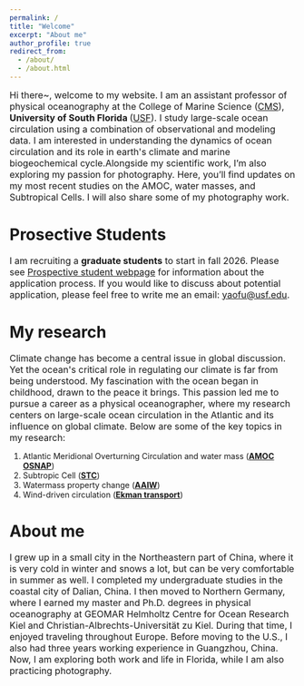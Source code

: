 ```yaml
---
permalink: /
title: "Welcome"
excerpt: "About me"
author_profile: true
redirect_from: 
  - /about/
  - /about.html
---
```


<span style="font-size:16px; text-align: justify;">Hi there~, welcome to my website. I am an assistant professor of physical oceanography at the College of Marine Science ([CMS](https://www.usf.edu/marine-science/)), <span style="font-weight:bold">University of South Florida </span> (<a href="https://www.usf.edu//">USF</a>). I study large-scale ocean circulation using a combination of observational and modeling data. I am interested in understanding the dynamics of ocean circulation and its role in earth's climate and marine biogeochemical cycle.Alongside my scientific work, I’m also exploring my passion for photography. Here, you’ll find updates on my most recent studies on the AMOC, water masses, and Subtropical Cells. I will also share some of my photography work. </span> 

Prosective Students
======
<span style="font-size:16px; text-align: justify;">I am recruiting a <span style="font-weight:bold">graduate students</span> to start in fall 2026. Please see [Prospective student webpage](https://www.usf.edu/marine-science/education/prospective-students/index.aspx//) for information about the application process. If you would like to discuss about potential application, please feel free to write me an email: yaofu@usf.edu. </span> 

My research
======
<span style="font-size:16px; text-align: justify;"> Climate change has become a central issue in global discussion. Yet the ocean's critical role in regulating our climate is far from being understood. My fascination with the ocean began in childhood, drawn to the peace it brings. This passion led me to pursue a career as a physical oceanographer, where my research centers on large-scale ocean circulation in the Atlantic and its influence on global climate. Below are some of the key topics in my research:</span>
1. Atlantic Meridional Overturning Circulation and water mass (<span style="font-weight:bold"><a href="https://www.science.org/doi/10.1126/sciadv.abc7836">AMOC</a></span> <span style="font-weight:bold"><a href="https://doi.org/10.1038/s43247-023-00848-9">OSNAP</a></span>) 
2. Subtropic Cell (<span style="font-weight:bold"><a href="https://doi.org/10.1029/2021JC018191">STC</a></span>) 
3. Watermass property change (<span style="font-weight:bold"><a href="https://doi.org/10.1029/2018JC014878">AAIW</a></span>) 
4. Wind-driven circulation (<span style="font-weight:bold"><a href="https://doi.org/10.5194/os-13-531-2017">Ekman transport</a></span>)

About me
======
<span style="font-size:16px; text-align: justify;">I grew up in a small city in the Northeastern part of China, where it is very cold in winter and snows a lot, but can be very comfortable in summer as well. I completed my undergraduate studies in the coastal city of Dalian, China. I then moved to Northern Germany, where I earned my master and Ph.D. degrees in physical oceanography at GEOMAR Helmholtz Centre for Ocean Research Kiel and Christian-Albrechts-Universität zu Kiel.  During that time, I enjoyed traveling throughout Europe. Before moving to the U.S., I also had three years working experience in Guangzhou, China. Now, I am exploring both work and life in Florida, while I am also practicing photography.</span>